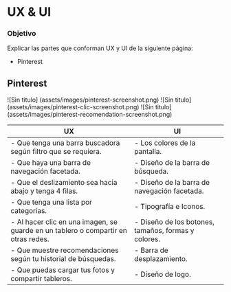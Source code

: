 # UX & UI

### Objetivo

Explicar las partes que conforman UX y UI de la siguiente página:

* Pinterest

## Pinterest

![Sin titulo] (assets/images/pinterest-screenshot.png)
![Sin titulo] (assets/images/pinterest-clic-screenshot.png)
![Sin titulo] (assets/images/pinterest-recomendation-screenshot.png)

|             UX          |            UI          |
|-------------------------|------------------------|
|- Que tenga una barra buscadora según filtro que se requiera.|- Los colores de la pantalla.|
|- Que haya una barra de navegación facetada.                 |- Diseño de la barra de búsqueda.|
|- Que el deslizamiento sea hacia abajo y tenga 4 filas.      |- Diseño de la barra de navegación facetada.|
|- Que tenga una lista por categorías.                        |- Tipografía e Iconos.|
|- Al hacer clic en una imagen, se guarde en un tablero o compartir en otras redes.|- Diseño de los botones, tamaños, formas y colores. |
|- Que muestre recomendaciones según tu historial de búsquedas.|- Barra de desplazamiento.|
|- Que puedas cargar tus fotos y compartir tableros.           |- Diseño de logo.|